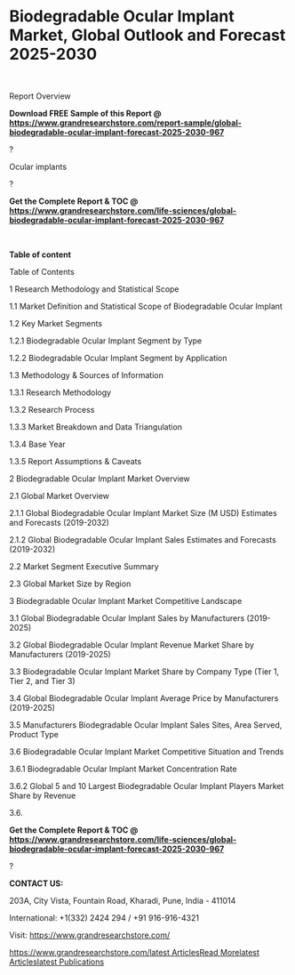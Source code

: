 <h1>Biodegradable Ocular Implant Market, Global Outlook and Forecast 2025-2030</h1><br/><p>Report Overview</p>
 
 
 
 <div><b>Download FREE Sample of this Report @ <a href="https://www.grandresearchstore.com/report-sample/global-biodegradable-ocular-implant-forecast-2025-2030-967">https://www.grandresearchstore.com/report-sample/global-biodegradable-ocular-implant-forecast-2025-2030-967</a></b></div>
 
 
 
 <p>? </p>
 
 
 
 <p>Ocular implants</p>
 
 
 
 <p>? </p>
 
 
 
 <div><b>Get the Complete Report & TOC @ <a href="https://www.grandresearchstore.com/life-sciences/global-biodegradable-ocular-implant-forecast-2025-2030-967">https://www.grandresearchstore.com/life-sciences/global-biodegradable-ocular-implant-forecast-2025-2030-967</a></b></div>
 
 
 
 <p><br />
 
 <b>Table of content</b></p>
 
 
 
 <p>Table of Contents<br />
 
 1 Research Methodology and Statistical Scope<br />
 
 1.1 Market Definition and Statistical Scope of Biodegradable Ocular Implant<br />
 
 1.2 Key Market Segments<br />
 
 1.2.1 Biodegradable Ocular Implant Segment by Type<br />
 
 1.2.2 Biodegradable Ocular Implant Segment by Application<br />
 
 1.3 Methodology & Sources of Information<br />
 
 1.3.1 Research Methodology<br />
 
 1.3.2 Research Process<br />
 
 1.3.3 Market Breakdown and Data Triangulation<br />
 
 1.3.4 Base Year<br />
 
 1.3.5 Report Assumptions & Caveats<br />
 
 2 Biodegradable Ocular Implant Market Overview<br />
 
 2.1 Global Market Overview<br />
 
 2.1.1 Global Biodegradable Ocular Implant Market Size (M USD) Estimates and Forecasts (2019-2032)<br />
 
 2.1.2 Global Biodegradable Ocular Implant Sales Estimates and Forecasts (2019-2032)<br />
 
 2.2 Market Segment Executive Summary<br />
 
 2.3 Global Market Size by Region<br />
 
 3 Biodegradable Ocular Implant Market Competitive Landscape<br />
 
 3.1 Global Biodegradable Ocular Implant Sales by Manufacturers (2019-2025)<br />
 
 3.2 Global Biodegradable Ocular Implant Revenue Market Share by Manufacturers (2019-2025)<br />
 
 3.3 Biodegradable Ocular Implant Market Share by Company Type (Tier 1, Tier 2, and Tier 3)<br />
 
 3.4 Global Biodegradable Ocular Implant Average Price by Manufacturers (2019-2025)<br />
 
 3.5 Manufacturers Biodegradable Ocular Implant Sales Sites, Area Served, Product Type<br />
 
 3.6 Biodegradable Ocular Implant Market Competitive Situation and Trends<br />
 
 3.6.1 Biodegradable Ocular Implant Market Concentration Rate<br />
 
 3.6.2 Global 5 and 10 Largest Biodegradable Ocular Implant Players Market Share by Revenue<br />
 
 3.6.</p>
 
 
 
 <div><b>Get the Complete Report & TOC @ <a href="https://www.grandresearchstore.com/life-sciences/global-biodegradable-ocular-implant-forecast-2025-2030-967">https://www.grandresearchstore.com/life-sciences/global-biodegradable-ocular-implant-forecast-2025-2030-967</a></b></div>
 
 
 
 <p>? </p>
 
 
 
 <p><b>CONTACT US:</b><br />
 
 203A, City Vista, Fountain Road, Kharadi, Pune, India - 411014<br />
 
 International: +1(332) 2424 294 / +91 916-916-4321<br />
 
 Visit: <a href="https://www.grandresearchstore.com/">https://www.grandresearchstore.com/</a><br />
 
 <a href="https://gyeongbokgung.com">https://www.grandresearchstore.com/</a><a href="https://hallyeomaritime.com">latest Articles</a><a href="https://jingwansa.com">Read More</a><a href="https://nguoiviet.jp/">latest Articles</a><a href="https://www.intelmarketresearch.com/">latest Publications</a></p>